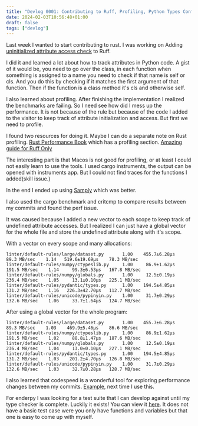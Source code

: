 ```yaml
---
title: "Devlog 0001: Contributing to Ruff, Profiling, Python Types Conformance Tests"
date: 2024-02-03T10:56:48+01:00
draft: false
tags: ["devlog"]
---
```


Last week I wanted to start contributing to rust.
I was working on Adding [uninitialized attribute access check](https://github.com/astral-sh/ruff/pull/9513) to Ruff.

I did it and learned a lot about how to track attributes in Python code.
A gist of it would be, you need to go over the class, in each function when something is assigned to a name you need to check if that name is self or cls.
And you do this by checking if it matches the first argument of that function.
Then if the function is a class method it's cls and otherwise self.

I also learned about profiling.
After finishing the implementation I realized the benchmarks are failing.
So I need see how did I mess up the performance. It is not because of the rule but because of the code I added to the visitor to keep track of attribute initialization and access.
But first we need to profile.

I found two resources for doing it.
Maybe I can do a separate note on Rust profiling.
[Rust Performance Book](https://nnethercote.github.io/perf-book/) which has a profiling section.
[Amazing guide for Ruff Only](https://docs.astral.sh/ruff/contributing/#profiling-projects)

The interesting part is that Macos is not good for profiling, or at least I could not easily learn to use the tools.
I used cargo instruments, the output can be opened with instruments app.
But I could not find traces for the functions I added(skill issue.)

In the end I ended up using [Samply](https://github.com/mstange/samply) which was better.

I also used the cargo benchmark and critcmp to compare results between my commits and found the perf issue.

It was caused because I added a new vector to each scope to keep track of undefined attribute accesses.
But I realized I can just have a global vector for the whole file and store the undefined attribute along with it's scope.

With a vector on every scope and many allocations:

```
linter/default-rules/large/dataset.py       1.00    455.7±6.28µs    89.3 MB/sec    1.14   519.6±19.69µs    78.3 MB/sec
linter/default-rules/numpy/ctypeslib.py     1.00     86.9±1.62µs   191.5 MB/sec    1.14     99.3±6.53µs   167.8 MB/sec
linter/default-rules/numpy/globals.py       1.00     12.5±0.19µs   236.4 MB/sec    1.05     13.1±0.10µs   225.1 MB/sec
linter/default-rules/pydantic/types.py      1.00    194.5±4.85µs   131.2 MB/sec    1.16   226.3±42.70µs   112.7 MB/sec
linter/default-rules/unicode/pypinyin.py    1.00     31.7±0.29µs   132.6 MB/sec    1.06     33.7±1.64µs   124.7 MB/sec
```

After using a global vector for the whole program:

```
linter/default-rules/large/dataset.py       1.00    455.7±6.28µs    89.3 MB/sec    1.03    469.9±5.46µs    86.6 MB/sec
linter/default-rules/numpy/ctypeslib.py     1.00     86.9±1.62µs   191.5 MB/sec    1.02     88.8±1.47µs   187.6 MB/sec
linter/default-rules/numpy/globals.py       1.00     12.5±0.19µs   236.4 MB/sec    1.04     13.0±0.10µs   227.1 MB/sec
linter/default-rules/pydantic/types.py      1.00    194.5±4.85µs   131.2 MB/sec    1.03    201.2±4.70µs   126.8 MB/sec
linter/default-rules/unicode/pypinyin.py    1.00     31.7±0.29µs   132.6 MB/sec    1.03     32.7±0.28µs   128.7 MB/sec
```

I also learned that codespeed is a wonderful tool for exploring performance changes between my commits.
[Example](https://codspeed.io/astral-sh/ruff/branches/Glyphack:linter-pylint-E0203), next time I use this.


For enderpy I was looking for a test suite that I can develop against until my type checker is complete.
Luckily it exists! You can view it [here](https://github.com/python/typing/tree/main/conformance).
It does not have a basic test case were you only have functions and variables but that one is easy to come up with myself.
